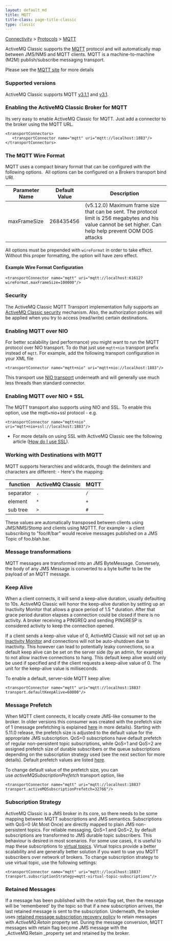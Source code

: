```yaml
---
layout: default_md
title: MQTT 
title-class: page-title-classic
type: classic
---
```


[Connectivity](connectivity) > [Protocols](protocols) > [MQTT](mqtt)


ActiveMQ Classic supports the [MQTT](http://mqtt.org/) protocol and will automatically map between JMS/NMS and MQTT clients. MQTT is a machine-to-machine (M2M) publish/subscribe messaging transport.

Please see the [MQTT site](http://mqtt.org/) for more details

### Supported versions

ActiveMQ Classic supports MQTT [v3.1.1](http://docs.oasis-open.org/mqtt/mqtt/v3.1.1/os/mqtt-v3.1.1-os.html) and [v3.1](https://public.dhe.ibm.com/software/dw/webservices/ws-mqtt/mqtt-v3r1.html).

### Enabling the ActiveMQ Classic Broker for MQTT

Its very easy to enable ActiveMQ Classic for MQTT. Just add a connector to the broker using the MQTT URL.
```
<transportConnectors>
   <transportConnector name="mqtt" uri="mqtt://localhost:1883"/>
</transportConnectors>
```
### The MQTT Wire Format

MQTT uses a compact binary format that can be configured with the following options.  All options can be configured on a Brokers transport bind URI.

Parameter Name|Default Value|Description
---|---|---
maxFrameSize|268435456|(v5.12.0) Maximum frame size that can be sent. The protocol limit is 256 megabytes and his value cannot be set higher. Can help help prevent OOM DOS attacks

All options must be prepended with `wireFormat` in order to take effect. Without this proper formatting, the option will have zero effect.

#### Example Wire Format Configuration  
```
<transportConnector name="mqtt" uri="mqtt://localhost:61612?wireFormat.maxFrameSize=100000"/>
```

### Security

The ActiveMQ Classic MQTT Transport implementation fully supports an [ActiveMQ Classic security](security) mechanism. Also, the authorization policies will be applied when you try to access (read/write) certain destinations.

### Enabling MQTT over NIO

For better scalability (and performance) you might want to run the MQTT protocol over NIO transport. To do that just use `mqtt+nio` transport prefix instead of `mqtt`. For example, add the following transport configuration in your XML file
```
<transportConnector name="mqtt+nio" uri="mqtt+nio://localhost:1883"/>
```

This transport use [NIO transport](configuring-transports.md) underneath and will generally use much less threads than standard connector.

### Enabling MQTT over NIO + SSL

The MQTT transport also supports using NIO and SSL. To enable this option, use the mqtt+nio+ssl protocol - e.g.
```
<transportConnector name="mqtt+nio" uri="mqtt+nio+ssl://localhost:1883"/>
```

*   For more details on using SSL with ActiveMQ Classic see the following article ([How do I use SSL](how-do-i-use-ssl)).

### Working with Destinations with MQTT

MQTT supports hierarchies and wildcards, though the delimiters and characters are different: - Here's the mapping:

function|ActiveMQ Classic|MQTT
---|---|---
separator|`.`|`/`
element|`*`|`+`
sub tree|`>`|`#`

These values are automatically transposed between clients using JMS/NMS/Stomp and clients using MQTTT. For example - a client subscribing to "foo/#/bar" would receive messages published on a JMS Topic of foo.blah.bar.

### Message transformations

MQTT messages are transformed into an JMS ByteMessage. Conversely, the body of any JMS Message is converted to a byte buffer to be the payload of an MQTT message.

### Keep Alive

When a client connects, it will send a keep-alive duration, usually defaulting to 10s. ActiveMQ Classic will honor the keep-alive duration by setting up an Inactivity Monitor that allows a grace period of 1.5 * duration. After that grace period duration elapses a connection could be closed if there is no activity. A broker receiving a PINGREQ and sending PINGRESP is considered activity to keep the connection opened.

If a client sends a keep-alive value of 0, ActiveMQ Classic will not set up an [Inactivity Monitor](activemq-inactivitymonitor) and connections will not be auto-shutdown due to inactivity. This however can lead to potentially leaky connections, so a default keep alive can be set on the server side (by an admin, for example) to not allow inactive connections to hang. This default keep alive would only be used if specified and if the client requests a keep-alive value of 0. The unit for the keep-alive value is milliseconds.

To enable a default, server-side MQTT keep alive:
```
<transportConnector name="mqtt" uri="mqtt://localhost:1883?transport.defaultKeepAlive=60000"/>
```

### Message Prefetch

When MQTT client connects, it locally create JMS-like consumer to the broker. In older versions this consumer was created with the prefetch size of 1 (message prefetching is explained [here](what-is-the-prefetch-limit-for) in more details). Starting with 5.11.0 release, the prefetch size is adjusted to the default value for the appropriate JMS subscription. QoS=0 subscriptions have default prefetch of regular non-persistent topic subscriptions, while QoS=1 and QoS=2 are assigned prefetch size of durable subscribers or the queue subscriptions depending on the subscription strategy used (see the next section for more details). Default prefetch values are listed [here](what-is-the-prefetch-limit-for).

To change default value of the prefetch size, you can use _activeMQSubscriptionPrefetch_ transport option, like
```
<transportConnector name="mqtt" uri="mqtt://localhost:1883?transport.activeMQSubscriptionPrefetch=32766"/>
```

### Subscription Strategy

ActiveMQ Classic is a JMS broker in its core, so there needs to be some mapping between MQTT subscriptions and JMS semantics. Subscriptions with QoS=0 (At Most Once) are directly mapped to plain JMS non-persistent topics. For reliable messaging, QoS=1 and QoS=2, by default subscriptions are transformed to JMS durable topic subscribers. This behaviour is desired in most scenarios. For some use cases, it is useful to map these subscriptions to [virtual topics](virtual-destinations). Virtual topics provide a better scalability and are generally better solution if you want to use you MQTT subscribers over network of brokers. To change subscription strategy to use virtual topic, use the following settings:
```
<transportConnector name="mqtt" uri="mqtt://localhost:1883?transport.subscriptionStrategy=mqtt-virtual-topic-subscriptions"/>
```

### Retained Messages

If a message has been published with the _retain_ flag set, then the message will be 'remembered' by the topic so that if a new subscription arrives, the last retained message is sent to the subscription. Underneath, the broker uses [retained message subscription recovery policy](subscription-recovery-policy) to retain messages with _ActiveMQ.Retain_ property set. During the message conversion, MQTT messages with retain flag become JMS message with the _ActiveMQ.Retain _property set and retained by the broker.

